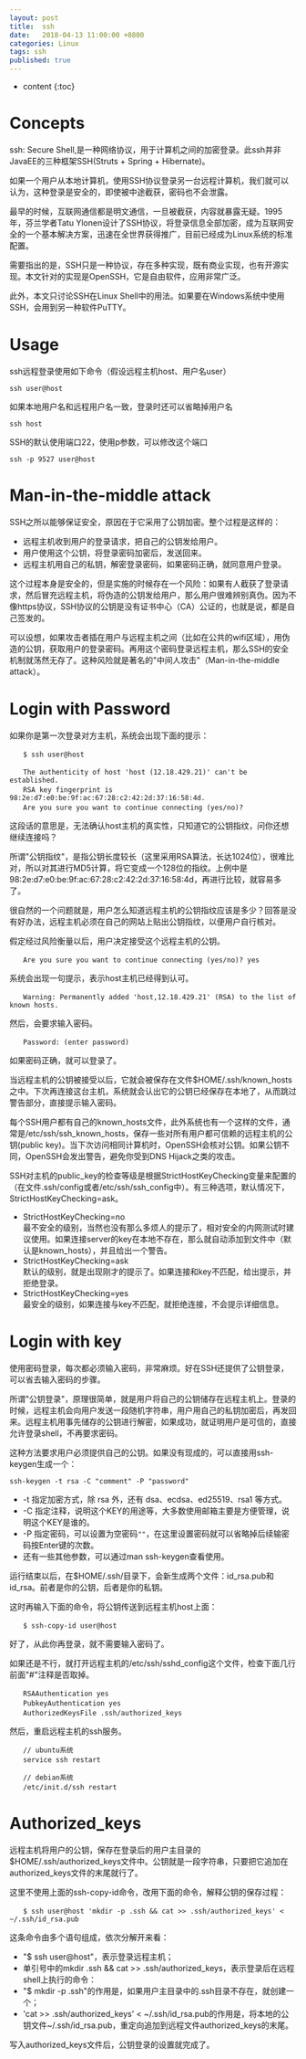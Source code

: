 ```yaml
---
layout: post
title:  ssh
date:   2018-04-13 11:00:00 +0800
categories: Linux
tags: ssh
published: true
---
```


* content
{:toc}


# Concepts
ssh: Secure Shell,是一种网络协议，用于计算机之间的加密登录。此ssh并非JavaEE的三种框架SSH(Struts + Spring + Hibernate)。

如果一个用户从本地计算机，使用SSH协议登录另一台远程计算机，我们就可以认为，这种登录是安全的，即使被中途截获，密码也不会泄露。

最早的时候，互联网通信都是明文通信，一旦被截获，内容就暴露无疑。1995年，芬兰学者Tatu Ylonen设计了SSH协议，将登录信息全部加密，成为互联网安全的一个基本解决方案，迅速在全世界获得推广，目前已经成为Linux系统的标准配置。

需要指出的是，SSH只是一种协议，存在多种实现，既有商业实现，也有开源实现。本文针对的实现是OpenSSH，它是自由软件，应用非常广泛。

此外，本文只讨论SSH在Linux Shell中的用法。如果要在Windows系统中使用SSH，会用到另一种软件PuTTY。

# Usage
ssh远程登录使用如下命令（假设远程主机host、用户名user）
```
ssh user@host
```
如果本地用户名和远程用户名一致，登录时还可以省略掉用户名
```
ssh host
```
SSH的默认使用端口22，使用p参数，可以修改这个端口
```
ssh -p 9527 user@host
```

# Man-in-the-middle attack
SSH之所以能够保证安全，原因在于它采用了公钥加密。整个过程是这样的：
* 远程主机收到用户的登录请求，把自己的公钥发给用户。
* 用户使用这个公钥，将登录密码加密后，发送回来。
* 远程主机用自己的私钥，解密登录密码，如果密码正确，就同意用户登录。

这个过程本身是安全的，但是实施的时候存在一个风险：如果有人截获了登录请求，然后冒充远程主机，将伪造的公钥发给用户，那么用户很难辨别真伪。因为不像https协议，SSH协议的公钥是没有证书中心（CA）公证的，也就是说，都是自己签发的。

可以设想，如果攻击者插在用户与远程主机之间（比如在公共的wifi区域），用伪造的公钥，获取用户的登录密码。再用这个密码登录远程主机，那么SSH的安全机制就荡然无存了。这种风险就是著名的"中间人攻击"（Man-in-the-middle attack）。

# Login with Password
如果你是第一次登录对方主机，系统会出现下面的提示：
```
　　$ ssh user@host

　　The authenticity of host 'host (12.18.429.21)' can't be established.
　　RSA key fingerprint is 98:2e:d7:e0:be:9f:ac:67:28:c2:42:2d:37:16:58:4d.
　　Are you sure you want to continue connecting (yes/no)?
```

这段话的意思是，无法确认host主机的真实性，只知道它的公钥指纹，问你还想继续连接吗？

所谓"公钥指纹"，是指公钥长度较长（这里采用RSA算法，长达1024位），很难比对，所以对其进行MD5计算，将它变成一个128位的指纹。上例中是98:2e:d7:e0:be:9f:ac:67:28:c2:42:2d:37:16:58:4d，再进行比较，就容易多了。

很自然的一个问题就是，用户怎么知道远程主机的公钥指纹应该是多少？回答是没有好办法，远程主机必须在自己的网站上贴出公钥指纹，以便用户自行核对。

假定经过风险衡量以后，用户决定接受这个远程主机的公钥。
```
　　Are you sure you want to continue connecting (yes/no)? yes
```
系统会出现一句提示，表示host主机已经得到认可。
```
　　Warning: Permanently added 'host,12.18.429.21' (RSA) to the list of known hosts.
```
然后，会要求输入密码。
```
　　Password: (enter password)
```
如果密码正确，就可以登录了。

当远程主机的公钥被接受以后，它就会被保存在文件$HOME/.ssh/known_hosts之中。下次再连接这台主机，系统就会认出它的公钥已经保存在本地了，从而跳过警告部分，直接提示输入密码。

每个SSH用户都有自己的known_hosts文件，此外系统也有一个这样的文件，通常是/etc/ssh/ssh_known_hosts，保存一些对所有用户都可信赖的远程主机的公钥(public key)。当下次访问相同计算机时，OpenSSH会核对公钥。如果公钥不同，OpenSSH会发出警告，避免你受到DNS Hijack之类的攻击。

SSH对主机的public_key的检查等级是根据StrictHostKeyChecking变量来配置的（在文件.ssh/config或者/etc/ssh/ssh_config中）。有三种选项，默认情况下，StrictHostKeyChecking=ask。
* StrictHostKeyChecking=no  
  最不安全的级别，当然也没有那么多烦人的提示了，相对安全的内网测试时建议使用。如果连接server的key在本地不存在，那么就自动添加到文件中（默认是known_hosts），并且给出一个警告。
* StrictHostKeyChecking=ask  
  默认的级别，就是出现刚才的提示了。如果连接和key不匹配，给出提示，并拒绝登录。
* StrictHostKeyChecking=yes  
  最安全的级别，如果连接与key不匹配，就拒绝连接，不会提示详细信息。


# Login with key
使用密码登录，每次都必须输入密码，非常麻烦。好在SSH还提供了公钥登录，可以省去输入密码的步骤。

所谓"公钥登录"，原理很简单，就是用户将自己的公钥储存在远程主机上。登录的时候，远程主机会向用户发送一段随机字符串，用户用自己的私钥加密后，再发回来。远程主机用事先储存的公钥进行解密，如果成功，就证明用户是可信的，直接允许登录shell，不再要求密码。

这种方法要求用户必须提供自己的公钥。如果没有现成的，可以直接用ssh-keygen生成一个：
```
ssh-keygen -t rsa -C "comment" -P "password"
```
* -t 指定加密方式，除 rsa 外，还有 dsa、ecdsa、ed25519、rsa1 等方式。
* -C 指定注释，说明这个KEY的用途等，大多数使用邮箱主要是方便管理，说明这个KEY是谁的。
* -P 指定密码，可以设置为空密码`""`，在这里设置密码就可以省略掉后续输密码按Enter键的次数。
* 还有一些其他参数，可以通过man ssh-keygen查看使用。

运行结束以后，在$HOME/.ssh/目录下，会新生成两个文件：id_rsa.pub和id_rsa。前者是你的公钥，后者是你的私钥。

这时再输入下面的命令，将公钥传送到远程主机host上面：
```
　　$ ssh-copy-id user@host
```
好了，从此你再登录，就不需要输入密码了。

如果还是不行，就打开远程主机的/etc/ssh/sshd_config这个文件，检查下面几行前面"#"注释是否取掉。
```
　　RSAAuthentication yes
　　PubkeyAuthentication yes
　　AuthorizedKeysFile .ssh/authorized_keys
```
然后，重启远程主机的ssh服务。
```
　　// ubuntu系统
　　service ssh restart

　　// debian系统
　　/etc/init.d/ssh restart
```

# Authorized_keys
远程主机将用户的公钥，保存在登录后的用户主目录的$HOME/.ssh/authorized_keys文件中。公钥就是一段字符串，只要把它追加在authorized_keys文件的末尾就行了。

这里不使用上面的ssh-copy-id命令，改用下面的命令，解释公钥的保存过程：
```
　　$ ssh user@host 'mkdir -p .ssh && cat >> .ssh/authorized_keys' < ~/.ssh/id_rsa.pub
```
这条命令由多个语句组成，依次分解开来看：
* "$ ssh user@host"，表示登录远程主机；
* 单引号中的mkdir .ssh && cat >> .ssh/authorized_keys，表示登录后在远程shell上执行的命令：
* "$ mkdir -p .ssh"的作用是，如果用户主目录中的.ssh目录不存在，就创建一个；
* 'cat >> .ssh/authorized_keys' < ~/.ssh/id_rsa.pub的作用是，将本地的公钥文件~/.ssh/id_rsa.pub，重定向追加到远程文件authorized_keys的末尾。

写入authorized_keys文件后，公钥登录的设置就完成了。
